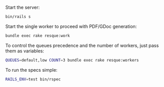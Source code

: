 Start the server:

```bash
bin/rails s
```

Start the single worker to proceed with PDF/GDoc generation:

```bash
bundle exec rake resque:work
```

To control the queues precedence and the number of workers, just pass them as variables:

```bash
QUEUES=default,low COUNT=3 bundle exec rake resque:workers
```

To run the specs simple:

```bash
RAILS_ENV=test bin/rspec
```
